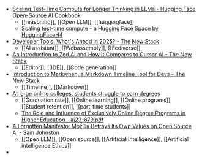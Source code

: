 - [Scaling Test-Time Compute for Longer Thinking in LLMs - Hugging Face Open-Source AI Cookbook](https://huggingface.co/learn/cookbook/search_and_learn)
	- [[reasoning]], [[Open LLM]], [[huggingface]]
	- [Scaling test-time compute - a Hugging Face Space by HuggingFaceH4](https://huggingface.co/spaces/HuggingFaceH4/blogpost-scaling-test-time-compute)
- [Developer Tools: What's Ahead in 2025? - The New Stack](https://thenewstack.io/developer-tools-whats-ahead-in-2025/)
	- [[AI assistant]], [[Webassembly]], [[Fediverse]]
- [An Introduction to Zed AI and How It Compares to Cursor AI - The New Stack](https://thenewstack.io/an-introduction-to-zed-ai-and-how-it-compares-to-cursor-ai/)
	- [[Editor]], [[IDE]], [[Code generation]]
- [Introduction to Markwhen, a Markdown Timeline Tool for Devs - The New Stack](https://thenewstack.io/introduction-to-markwhen-a-markdown-timeline-tool-for-devs/)
	- [[Timeline]], [[Markdown]]
- [At large online colleges, students struggle to earn degrees](https://www.insidehighered.com/news/tech-innovation/teaching-learning/2025/01/08/large-online-colleges-students-struggle-earn)
	- [[Graduation rate]], [[Online learning]], [[Online programs]], [[Student retention]], [[part-time students]]
	- [The Role and Influence of Exclusively Online Degree Programs in Higher Education - ai23-879.pdf](https://edworkingpapers.com/sites/default/files/ai23-879.pdf)
- [A Forgotten Manifesto: Mozilla Betrays Its Own Values on Open Source AI - Sam Johnston](https://samjohnston.org/2024/12/18/a-forgotten-manifesto-mozilla-betrays-its-own-values-on-open-source-ai/)
	- [[Open LLM]], [[Open source]], [[Artificial intelligence]], [[Artificial intelligence Ethics]]
-